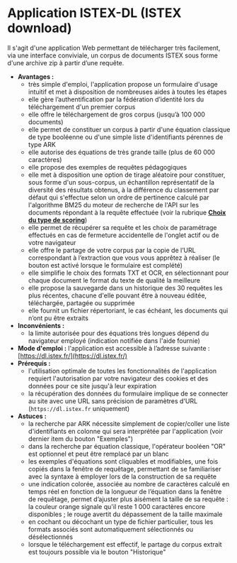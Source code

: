 # Application ISTEX-DL \(ISTEX download\)

Il s'agit d'une application Web permettant de télécharger très facilement, via une interface conviviale, un corpus de documents ISTEX sous forme d'une archive zip à partir d’une requête.

* **Avantages :**
  * très simple d'emploi, l'application propose un formulaire d'usage intuitif et met à disposition de nombreuses aides à toutes les étapes
  * elle gère l’authentification par la fédération d’identité lors du téléchargement d'un premier corpus
  * elle offre le téléchargement de gros corpus \(jusqu’à 100 000 documents\) 
  * elle permet de constituer un corpus à partir d'une équation classique de type booléenne ou d'une simple liste d'identifiants pérennes de type ARK  
  * elle autorise des équations de très grande taille \(plus de 60 000 caractères\)
  * elle propose des exemples de requêtes pédagogiques
  * elle met à disposition une option de tirage aléatoire pour constituer, sous forme d'un sous-corpus, un échantillon représentatif de la diversité des résultats obtenus, à la différence du classement par défaut qui s'effectue selon un ordre de pertinence calculé par l'algorithme BM25 du moteur de recherche de l'API sur les documents répondant à la requête effectuée \(voir la rubrique [**Choix du type de scoring**](../../api/results/scoring.md)\)
  * elle permet de récupérer sa requête et les choix de paramétrage effectués en cas de fermeture accidentelle de l'onglet actif ou de votre navigateur 
  * elle offre le partage de votre corpus par la copie de l’URL correspondant à l’extraction que vous vous apprêtez à réaliser \(le bouton est activé lorsque le formulaire est complété\) 
  * elle simplifie le choix des formats TXT et OCR, en sélectionnant pour chaque document le format du texte de qualité la meilleure
  * elle propose la sauvegarde dans un historique des 30 requêtes les plus récentes, chacune d'elle pouvant être à nouveau éditée, téléchargée, partagée ou supprimée
  * elle fournit un fichier répertoriant, le cas échéant, les documents qui n’ont pu être extraits  
* **Inconvénients :**
  * la limite autorisée pour des équations très longues dépend du navigateur employé \(indication notifiée dans l'aide fournie\)
* **Mode d'emploi :** l'application est accessible à l’adresse suivante : [https://dl.istex.fr/](https://dl.istex.fr/)
* **Prérequis :**
  * l'utilisation optimale de toutes les fonctionnalités de l'application requiert l'autorisation par votre navigateur des cookies et des données pour ce site jusqu'à leur expiration 
  * la récupération des données du formulaire implique de se connecter au site avec une URL sans précision de paramètres d'URL \(`https://dl.istex.fr` uniquement\)
* **Astuces :** 
  * la recherche par ARK nécessite simplement de copier/coller une liste d'identifiants en colonne qui sera interprétée par l'application \(voir dernier item du bouton "Exemples"\)
  * dans la recherche par équation classique, l'opérateur booléen "OR" est optionnel et peut être remplacé par un blanc
  * les exemples d'équations sont cliquables et modifiables, une fois copiés dans la fenêtre de requêtage, permettant de se familiariser avec la syntaxe à employer lors de la construction de sa requête
  * une indication colorée, associée au nombre de caractères calculé en temps réel en fonction de la longueur de l’équation dans la fenêtre de requêtage, permet d’ajuster plus aisément la taille de sa requête : la couleur orange signale qu'il reste 1 000 caractères encore disponibles ; le rouge avertit du dépassement de la taille maximale
  * en cochant ou décochant un type de fichier particulier, tous les formats associés sont automatiquement sélectionnés ou désélectionnés
  * lorsque le téléchargement est effectif, le partage du corpus extrait est toujours possible via le bouton "Historique"   

